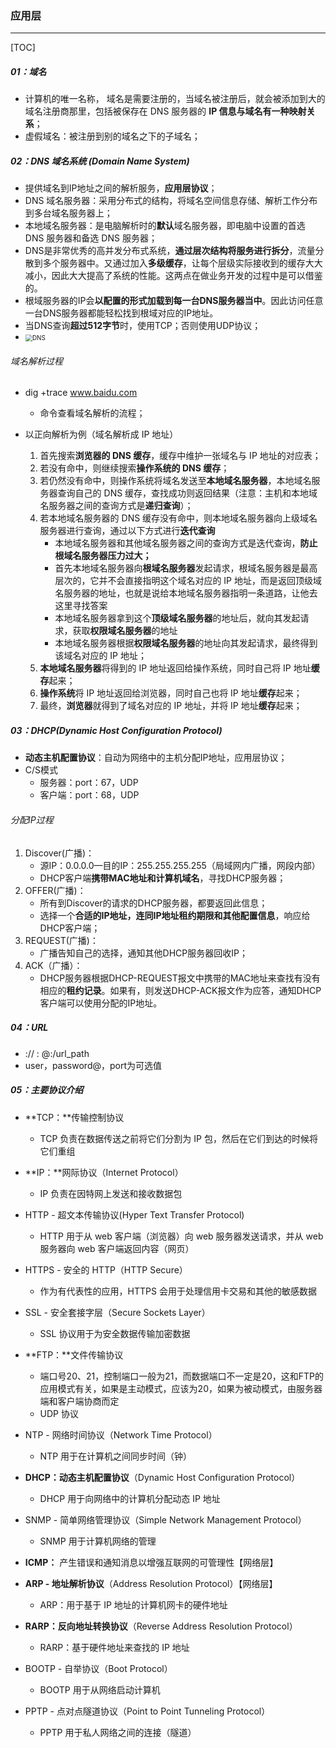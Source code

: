 ### 应用层

------

[TOC]

##### 01：域名

- 计算机的唯一名称， 域名是需要注册的，当域名被注册后，就会被添加到大的域名注册商那里，包括被保存在 DNS 服务器的 **IP 信息与域名有一种映射关系**；
- 虚假域名：被注册到别的域名之下的子域名；

##### 02：DNS 域名系统 (Domain Name System)

- 提供域名到IP地址之间的解析服务，**应用层协议**；
- DNS 域名服务器：采用分布式的结构，将域名空间信息存储、解析工作分布到多台域名服务器上；
- 本地域名服务器：是电脑解析时的**默认**域名服务器，即电脑中设置的首选 DNS 服务器和备选 DNS 服务器；
- DNS是非常优秀的高并发分布式系统，**通过层次结构将服务进行拆分**，流量分散到多个服务器中。又通过加入**多级缓存**，让每个层级实际接收到的缓存大大减小，因此大大提高了系统的性能。这两点在做业务开发的过程中是可以借鉴的。
- 根域服务器的IP会**以配置的形式加载到每一台DNS服务器当中**。因此访问任意一台DNS服务器都能轻松找到根域对应的IP地址。
- 当DNS查询**超过512字节**时，使用TCP；否则使用UDP协议；
- <img src="/Users/likang/Code/Git/Network/01：计算机网络/photos/DNS.png" alt="DNS" style="zoom:70%;" />

###### 域名解析过程

- dig +trace www.baidu.com
  - 命令查看域名解析的流程；

- 以正向解析为例（域名解析成 IP 地址）
  1. 首先搜索**浏览器的 DNS 缓存**，缓存中维护一张域名与 IP 地址的对应表；
  2. 若没有命中，则继续搜索**操作系统的 DNS 缓存**；
  3. 若仍然没有命中，则操作系统将域名发送至**本地域名服务器**，本地域名服务器查询自己的 DNS 缓存，查找成功则返回结果（注意：主机和本地域名服务器之间的查询方式是**递归查询**）；
  4. 若本地域名服务器的 DNS 缓存没有命中，则本地域名服务器向上级域名服务器进行查询，通过以下方式进行**迭代查询**
     - 本地域名服务器和其他域名服务器之间的查询方式是迭代查询，**防止根域名服务器压力过大；**
     - 首先本地域名服务器向**根域名服务器**发起请求，根域名服务器是最高层次的，它并不会直接指明这个域名对应的 IP 地址，而是返回顶级域名服务器的地址，也就是说给本地域名服务器指明一条道路，让他去这里寻找答案
     - 本地域名服务器拿到这个**顶级域名服务器**的地址后，就向其发起请求，获取**权限域名服务器**的地址
     - 本地域名服务器根据**权限域名服务器**的地址向其发起请求，最终得到该域名对应的 IP 地址；
  5. **本地域名服务器**将得到的 IP 地址返回给操作系统，同时自己将 IP 地址**缓存**起来；
  6. **操作系统**将 IP 地址返回给浏览器，同时自己也将 IP 地址**缓存**起来；
  7. 最终，**浏览器**就得到了域名对应的 IP 地址，并将 IP 地址**缓存**起来；

##### 03：DHCP(Dynamic Host Configuration Protocol)

- **动态主机配置协议**：自动为网络中的主机分配IP地址，应用层协议；
- C/S模式
  - 服务器：port：67，UDP
  - 客户端：port：68，UDP

###### 分配IP过程

1. Discover(广播)：
   - 源IP：0.0.0.0—目的IP：255.255.255.255（局域网内广播，网段内部）
   - DHCP客户端**携带MAC地址和计算机域名**，寻找DHCP服务器；
2. OFFER(广播)：
   - 所有到Discover的请求的DHCP服务器，都要返回此信息；
   - 选择一个**合适的IP地址，连同IP地址租约期限和其他配置信息**，响应给DHCP客户端；
3. REQUEST(广播)：
   - 广播告知自己的选择，通知其他DHCP服务器回收IP；
4. ACK（广播）：
   - DHCP服务器根据DHCP-REQUEST报文中携带的MAC地址来查找有没有相应的**租约记录**。如果有，则发送DHCP-ACK报文作为应答，通知DHCP客户端可以使用分配的IP地址。

##### 04：URL

- <protocol> :// <user>: <password>@<host>:<port>/url_path
- user，password@，port为可选值

##### 05：主要协议介绍

- **TCP：**传输控制协议
  - TCP 负责在数据传送之前将它们分割为 IP 包，然后在它们到达的时候将它们重组
  
- **IP：**网际协议（Internet Protocol）
  - IP 负责在因特网上发送和接收数据包
  
- HTTP - 超文本传输协议(Hyper Text Transfer Protocol)

  -  HTTP 用于从 web 客户端（浏览器）向 web 服务器发送请求，并从 web 服务器向 web 客户端返回内容（网页）

- HTTPS - 安全的 HTTP（HTTP Secure）

  - 作为有代表性的应用，HTTPS 会用于处理信用卡交易和其他的敏感数据

- SSL - 安全套接字层（Secure Sockets Layer）

  - SSL 协议用于为安全数据传输加密数据

- **FTP：**文件传输协议
  - 端口号20、21，控制端口一般为21，而数据端口不一定是20，这和FTP的应用模式有关，如果是主动模式，应该为20，如果为被动模式，由服务器端和客户端协商而定
  - UDP 协议
  
- NTP - 网络时间协议（Network Time Protocol）

  - NTP 用于在计算机之间同步时间（钟）

- **DHCP：动态主机配置协议**（Dynamic Host Configuration Protocol）
  - DHCP 用于向网络中的计算机分配动态 IP 地址
  
- SNMP - 简单网络管理协议（Simple Network Management Protocol）

  - SNMP 用于计算机网络的管理

- **ICMP：** 产生错误和通知消息以增强互联网的可管理性【网络层】

- **ARP - 地址解析协议**（Address Resolution Protocol）【网络层】
  - ARP：用于基于 IP 地址的计算机网卡的硬件地址
  
- **RARP：反向地址转换协议**（Reverse Address Resolution Protocol）
  - RARP：基于硬件地址来查找的 IP 地址
  
- BOOTP - 自举协议（Boot Protocol）

  - BOOTP 用于从网络启动计算机

- PPTP - 点对点隧道协议（Point to Point Tunneling Protocol）

  - PPTP 用于私人网络之间的连接（隧道）

 
